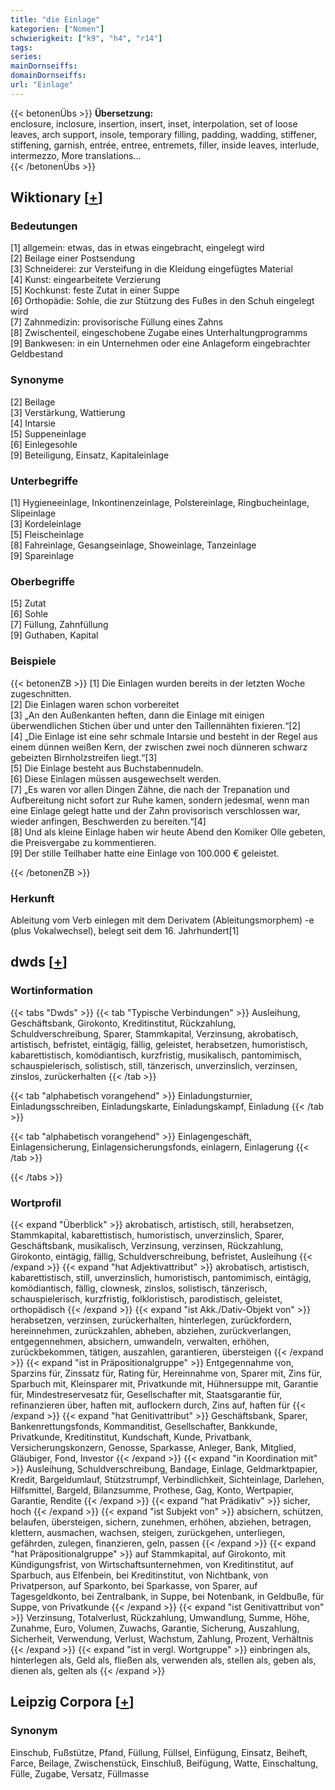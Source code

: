 ```yaml
---
title: "die Einlage"
kategorien: ["Nomen"]
schwierigkeit: ["k9", "h4", "r14"]
tags:
series:
mainDornseiffs:
domainDornseiffs:
url: "Einlage"
---
```


{{< betonenÜbs >}}
**Übersetzung:**  
enclosure, inclosure, insertion, insert, inset, interpolation, set of loose leaves, arch support, insole, temporary filling, padding, wadding, stiffener, stiffening, garnish, entrée, entree, entremets, filler, inside leaves, interlude, intermezzo, More translations...  
{{< /betonenÜbs >}}

## Wiktionary [[+](https://de.wiktionary.org/wiki/Einlage)]

### Bedeutungen
[1] allgemein: etwas, das in etwas eingebracht, eingelegt wird  
[2] Beilage einer Postsendung  
[3] Schneiderei: zur Versteifung in die Kleidung eingefügtes Material  
[4] Kunst: eingearbeitete Verzierung  
[5] Kochkunst: feste Zutat in einer Suppe  
[6] Orthopädie: Sohle, die zur Stützung des Fußes in den Schuh eingelegt wird  
[7] Zahnmedizin: provisorische Füllung eines Zahns  
[8] Zwischenteil, eingeschobene Zugabe eines Unterhaltungprogramms  
[9] Bankwesen: in ein Unternehmen oder eine Anlageform eingebrachter Geldbestand  

### Synonyme
[2] Beilage  
[3] Verstärkung, Wattierung  
[4] Intarsie  
[5] Suppeneinlage  
[6] Einlegesohle  
[9] Beteiligung, Einsatz, Kapitaleinlage  

### Unterbegriffe
[1] Hygieneeinlage, Inkontinenzeinlage, Polstereinlage, Ringbucheinlage, Slipeinlage  
[3] Kordeleinlage  
[5] Fleischeinlage  
[8] Fahreinlage, Gesangseinlage, Showeinlage, Tanzeinlage  
[9] Spareinlage  

### Oberbegriffe
[5] Zutat  
[6] Sohle  
[7] Füllung, Zahnfüllung  
[9] Guthaben, Kapital  

### Beispiele
{{< betonenZB >}}
[1] Die Einlagen wurden bereits in der letzten Woche zugeschnitten.  
[2] Die Einlagen waren schon vorbereitet  
[3] „An den Außenkanten heften, dann die Einlage mit einigen überwendlichen Stichen über und unter den Taillennähten fixieren.“[2]  
[4] „Die Einlage ist eine sehr schmale Intarsie und besteht in der Regel aus einem dünnen weißen Kern, der zwischen zwei noch dünneren schwarz gebeizten Birnholzstreifen liegt.“[3]  
[5] Die Einlage besteht aus Buchstabennudeln.  
[6] Diese Einlagen müssen ausgewechselt werden.  
[7] „Es waren vor allen Dingen Zähne, die nach der Trepanation und Aufbereitung nicht sofort zur Ruhe kamen, sondern jedesmal, wenn man eine Einlage gelegt hatte und der Zahn provisorisch verschlossen war, wieder anfingen, Beschwerden zu bereiten.“[4]  
[8] Und als kleine Einlage haben wir heute Abend den Komiker Olle gebeten, die Preisvergabe zu kommentieren.  
[9] Der stille Teilhaber hatte eine Einlage von 100.000 € geleistet.  

{{< /betonenZB >}}
### Herkunft
Ableitung vom Verb einlegen mit dem Derivatem (Ableitungsmorphem) -e (plus Vokalwechsel), belegt seit dem 16. Jahrhundert[1]  



## dwds [[+](https://www.dwds.de/wb/Einlage)]

### Wortinformation
{{< tabs "Dwds" >}}
{{< tab "Typische Verbindungen" >}}
Ausleihung, Geschäftsbank, Girokonto, Kreditinstitut, Rückzahlung, Schuldverschreibung, Sparer, Stammkapital, Verzinsung, akrobatisch, artistisch, befristet, eintägig, fällig, geleistet, herabsetzen, humoristisch, kabarettistisch, komödiantisch, kurzfristig, musikalisch, pantomimisch, schauspielerisch, solistisch, still, tänzerisch, unverzinslich, verzinsen, zinslos, zurückerhalten
{{< /tab >}}

{{< tab "alphabetisch vorangehend" >}}
Einladungsturnier, Einladungsschreiben, Einladungskarte, Einladungskampf, Einladung
{{< /tab >}}

{{< tab "alphabetisch vorangehend" >}}
Einlagengeschäft, Einlagensicherung, Einlagensicherungsfonds, einlagern, Einlagerung
{{< /tab >}}

{{< /tabs >}}

### Wortprofil
{{< expand "Überblick" >}} akrobatisch, artistisch, still, herabsetzen, Stammkapital, kabarettistisch, humoristisch, unverzinslich, Sparer, Geschäftsbank, musikalisch, Verzinsung, verzinsen, Rückzahlung, Girokonto, eintägig, fällig, Schuldverschreibung, befristet, Ausleihung {{< /expand >}}
{{< expand "hat Adjektivattribut" >}} akrobatisch, artistisch, kabarettistisch, still, unverzinslich, humoristisch, pantomimisch, eintägig, komödiantisch, fällig, clownesk, zinslos, solistisch, tänzerisch, schauspielerisch, kurzfristig, folkloristisch, parodistisch, geleistet, orthopädisch {{< /expand >}}
{{< expand "ist Akk./Dativ-Objekt von" >}} herabsetzen, verzinsen, zurückerhalten, hinterlegen, zurückfordern, hereinnehmen, zurückzahlen, abheben, abziehen, zurückverlangen, entgegennehmen, absichern, umwandeln, verwalten, erhöhen, zurückbekommen, tätigen, auszahlen, garantieren, übersteigen {{< /expand >}}
{{< expand "ist in Präpositionalgruppe" >}} Entgegennahme von, Sparzins für, Zinssatz für, Rating für, Hereinnahme von, Sparer mit, Zins für, Sparbuch mit, Kleinsparer mit, Privatkunde mit, Hühnersuppe mit, Garantie für, Mindestreservesatz für, Gesellschafter mit, Staatsgarantie für, refinanzieren über, haften mit, auflockern durch, Zins auf, haften für {{< /expand >}}
{{< expand "hat Genitivattribut" >}} Geschäftsbank, Sparer, Bankenrettungsfonds, Kommanditist, Gesellschafter, Bankkunde, Privatkunde, Kreditinstitut, Kundschaft, Kunde, Privatbank, Versicherungskonzern, Genosse, Sparkasse, Anleger, Bank, Mitglied, Gläubiger, Fond, Investor {{< /expand >}}
{{< expand "in Koordination mit" >}} Ausleihung, Schuldverschreibung, Bandage, Einlage, Geldmarktpapier, Kredit, Bargeldumlauf, Stützstrumpf, Verbindlichkeit, Sichteinlage, Darlehen, Hilfsmittel, Bargeld, Bilanzsumme, Prothese, Gag, Konto, Wertpapier, Garantie, Rendite {{< /expand >}}
{{< expand "hat Prädikativ" >}} sicher, hoch {{< /expand >}}
{{< expand "ist Subjekt von" >}} absichern, schützen, belaufen, übersteigen, sichern, zunehmen, erhöhen, abziehen, betragen, klettern, ausmachen, wachsen, steigen, zurückgehen, unterliegen, gefährden, zulegen, finanzieren, geln, passen {{< /expand >}}
{{< expand "hat Präpositionalgruppe" >}} auf Stammkapital, auf Girokonto, mit Kündigungsfrist, von Wirtschaftsunternehmen, von Kreditinstitut, auf Sparbuch, aus Elfenbein, bei Kreditinstitut, von Nichtbank, von Privatperson, auf Sparkonto, bei Sparkasse, von Sparer, auf Tagesgeldkonto, bei Zentralbank, in Suppe, bei Notenbank, in Geldbuße, für Suppe, von Privatkunde {{< /expand >}}
{{< expand "ist Genitivattribut von" >}} Verzinsung, Totalverlust, Rückzahlung, Umwandlung, Summe, Höhe, Zunahme, Euro, Volumen, Zuwachs, Garantie, Sicherung, Auszahlung, Sicherheit, Verwendung, Verlust, Wachstum, Zahlung, Prozent, Verhältnis {{< /expand >}}
{{< expand "ist in vergl. Wortgruppe" >}} einbringen als, hinterlegen als, Geld als, fließen als, verwenden als, stellen als, geben als, dienen als, gelten als {{< /expand >}}

## Leipzig Corpora [[+](https://corpora.uni-leipzig.de/en/res?word=Einlage&corpusId=deu_newscrawl-public_2018)]


### Synonym
Einschub, Fußstütze, Pfand, Füllung, Füllsel, Einfügung, Einsatz, Beiheft, Farce, Beilage, Zwischenstück, Einschluß, Beifügung, Watte, Einschaltung, Fülle, Zugabe, Versatz, Füllmasse

